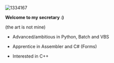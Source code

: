 ![1334167](https://github.com/malwux/malwux/assets/98716224/41f98b6c-87df-4461-8bc1-aa5487a1808f)

**Welcome to my secretary :)**

  (the art is not mine)

- Advanced/ambitious in Python, Batch and VBS

- Apprentice in Assembler and C# (Forms)

- Interested in C++
